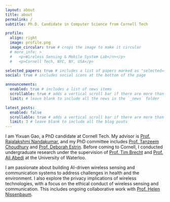 ```yaml
---
layout: about
title: about
permalink: /
subtitle: Ph.D. Candidate in Computer Science from Cornell Tech

profile:
  align: right
  image: profile.png
  image_circular: true # crops the image to make it circular
  # more_info: >
  #   <p>Wireless Sensing & Mobile System Lab</n></p>
  #   <p>Cornell Tech, NYC, NY, USA</p>

selected_papers: true # includes a list of papers marked as "selected={true}"
social: true # includes social icons at the bottom of the page

announcements:
  enabled: true # includes a list of news items
  scrollable: true # adds a vertical scroll bar if there are more than 3 news items
  limit: # leave blank to include all the news in the `_news` folder

latest_posts:
  enabled: false
  scrollable: true # adds a vertical scroll bar if there are more than 3 new posts items
  limit: 3 # leave blank to include all the blog posts
---
```


<!-- Write your biography here. Tell the world about yourself. Link to your favorite [subreddit](http://reddit.com). You can put a picture in, too. The code is already in, just name your picture `prof_pic.jpg` and put it in the `img/` folder.

Put your address / P.O. box / other info right below your picture. You can also disable any of these elements by editing `profile` property of the YAML header of your `_pages/about.md`. Edit `_bibliography/papers.bib` and Jekyll will render your [publications page](/al-folio/publications/) automatically.

Link to your social media connections, too. This theme is set up to use [Font Awesome icons](https://fontawesome.com/) and [Academicons](https://jpswalsh.github.io/academicons/), like the ones below. Add your Facebook, Twitter, LinkedIn, Google Scholar, or just disable all of them.

 -->

I am Yixuan Gao, a PhD candidate at Cornell Tech. My advisor is [Prof. Rajalakshmi Nandakumar](https://infosci.cornell.edu/~rajalakshmi/), and my PhD committee includes [Prof. Tanzeem Choudhury](https://tech.cornell.edu/people/tanzeem-choudhury/) and [Prof. Deborah Estrin](https://destrin.tech.cornell.edu/). Before coming to Cornell, I conducted undergraduate research under the supervision of [Prof. Tim Brecht](https://cs.uwaterloo.ca/~brecht/) and [Prof. Ali Abedi](https://pages.cs.wisc.edu/~abedi/) at the University of Waterloo.

I am passionate about building AI-driven wireless sensing and communication systems to address challenges in health and the environment. I also explore the privacy implications of wireless technologies, with a focus on the ethical conduct of wireless sensing and communication. This includes ongoing collaborative work with [Prof. Helen Nissenbaum](https://nissenbaum.tech.cornell.edu/).